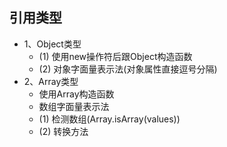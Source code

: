 ## 引用类型
- 1、Object类型
  - (1) 使用new操作符后跟Object构造函数
  - (2) 对象字面量表示法(对象属性直接逗号分隔)
- 2、Array类型
  - 使用Array构造函数
  - 数组字面量表示法
  - (1) 检测数组(Array.isArray(values))
  - (2) 转换方法